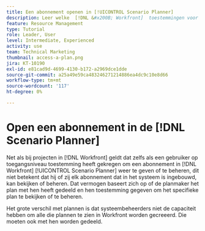 ```yaml
---
title: Een abonnement openen in [!UICONTROL Scenario Planner]
description: Leer welke  [!DNL &#x200B; Workfront]  toestemmingen voor gebruikers nodig zijn om tot plannen in [!UICONTROL Scenario Planner] toegang te hebben.
feature: Resource Management
type: Tutorial
role: Leader, User
level: Intermediate, Experienced
activity: use
team: Technical Marketing
thumbnail: access-a-plan.png
jira: KT-10190
exl-id: e81cad9d-4699-4130-b172-a2969dce1dde
source-git-commit: a25a49e59ca483246271214886ea4dc9c10e8d66
workflow-type: tm+mt
source-wordcount: '117'
ht-degree: 0%

---
```


# Open een abonnement in de [!DNL Scenario Planner]

Net als bij projecten in [!DNL Workfront] geldt dat zelfs als een gebruiker op toegangsniveau toestemming heeft gekregen om een abonnement in [!DNL Workfront] [!UICONTROL Scenario Planner] weer te geven of te beheren, dit niet betekent dat hij of zij elk abonnement dat in het systeem is ingebouwd, kan bekijken of beheren. Dat vermogen baseert zich op of de planmaker het plan met hen heeft gedeeld en hen toestemming gegeven om het specifieke plan te bekijken of te beheren.

Het grote verschil met plannen is dat systeembeheerders niet de capaciteit hebben om alle die plannen te zien in Workfront worden gecreeerd. Die moeten ook met hen worden gedeeld.
